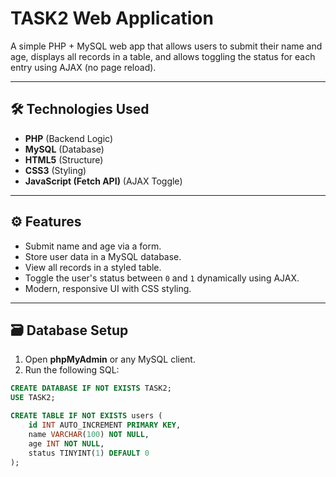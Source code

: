 # TASK2 Web Application

A simple PHP + MySQL web app that allows users to submit their name and age, displays all records in a table, and allows toggling the status for each entry using AJAX (no page reload).

---

## 🛠️ Technologies Used

- **PHP** (Backend Logic)
- **MySQL** (Database)
- **HTML5** (Structure)
- **CSS3** (Styling)
- **JavaScript (Fetch API)** (AJAX Toggle)

---

## ⚙️ Features

- Submit name and age via a form.
- Store user data in a MySQL database.
- View all records in a styled table.
- Toggle the user's status between `0` and `1` dynamically using AJAX.
- Modern, responsive UI with CSS styling.

---

## 🗃️ Database Setup

1. Open **phpMyAdmin** or any MySQL client.
2. Run the following SQL:

```sql
CREATE DATABASE IF NOT EXISTS TASK2;
USE TASK2;

CREATE TABLE IF NOT EXISTS users (
    id INT AUTO_INCREMENT PRIMARY KEY,
    name VARCHAR(100) NOT NULL,
    age INT NOT NULL,
    status TINYINT(1) DEFAULT 0
);
